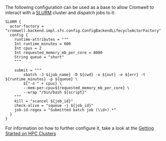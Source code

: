 The following configuration can be used as a base to allow Cromwell to interact with a [SLURM](https://slurm.schedmd.com/) cluster and dispatch jobs to it:

```hocon
SLURM {
  actor-factory = "cromwell.backend.impl.sfs.config.ConfigBackendLifecycleActorFactory"
  config {
    runtime-attributes = """
    Int runtime_minutes = 600
    Int cpus = 2
    Int requested_memory_mb_per_core = 8000
    String queue = "short"
    """

    submit = """
        sbatch -J ${job_name} -D ${cwd} -o ${out} -e ${err} -t ${runtime_minutes} -p ${queue} \
        ${"-n " + cpus} \
        --mem-per-cpu=${requested_memory_mb_per_core} \
        --wrap "/bin/bash ${script}"
    """
    kill = "scancel ${job_id}"
    check-alive = "squeue -j ${job_id}"
    job-id-regex = "Submitted batch job (\\d+).*"
  }
}
```

For information on how to further configure it, take a look at the [Getting Started on HPC Clusters](../tutorials/HPCIntro)
